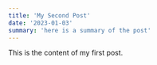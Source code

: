 ```yaml
---
title: 'My Second Post'
date: '2023-01-03'
summary: 'here is a summary of the post'
---
```


This is the content of my first post.
